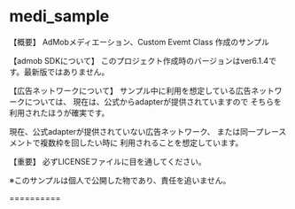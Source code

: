 medi_sample
===========

【概要】
AdMobメディエーション、Custom Evemt Class 作成のサンプル

【admob SDKについて】
このプロジェクト作成時のバージョンはver6.1.4です。最新版ではありません。

【広告ネットワークについて】
サンプル中に利用を想定している広告ネットワークについては、
現在は、公式からadapterが提供されていますので
そちらを利用されたほうが確実です。

現在、公式adapterが提供されていない広告ネットワーク、
または同一プレースメントで複数枠を回したい時に
利用されることを想定しています。

【重要】
必ずLICENSEファイルに目を通してください。

※このサンプルは個人で公開した物であり、責任を追いません。

==========
